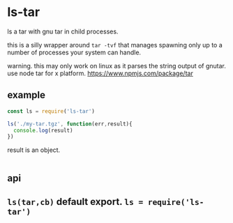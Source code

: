# ls-tar
ls a tar with gnu tar in child processes. 

this is a silly wrapper around `tar -tvf` that manages spawning only up to a number of processes your system can handle.

warning. this may only work on linux as it parses the string output of gnutar.
use node tar for x platform. https://www.npmjs.com/package/tar

## example

```js
const ls = require('ls-tar')

ls('./my-tar.tgz', function(err,result){
  console.log(result)
})
```

result is an object.

```js


```

## api

`ls(tar,cb)` default export. `ls = require('ls-tar')`
  - 





